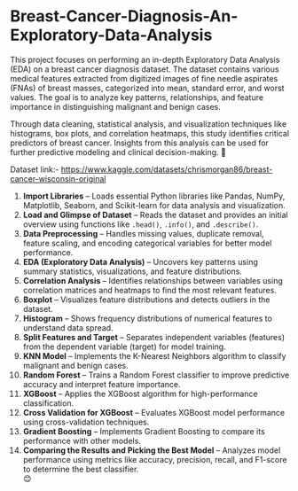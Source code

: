 # Breast-Cancer-Diagnosis-An-Exploratory-Data-Analysis

This project focuses on performing an in-depth Exploratory Data Analysis (EDA) on a breast cancer diagnosis dataset. The dataset contains various medical features extracted from digitized images of fine needle aspirates (FNAs) of breast masses, categorized into mean, standard error, and worst values. The goal is to analyze key patterns, relationships, and feature importance in distinguishing malignant and benign cases.

Through data cleaning, statistical analysis, and visualization techniques like histograms, box plots, and correlation heatmaps, this study identifies critical predictors of breast cancer. Insights from this analysis can be used for further predictive modeling and clinical decision-making. 🚀

Dataset link:- https://www.kaggle.com/datasets/chrismorgan86/breast-cancer-wisconsin-original

1. **Import Libraries** – Loads essential Python libraries like Pandas, NumPy, Matplotlib, Seaborn, and Scikit-learn for data analysis and visualization.  
2. **Load and Glimpse of Dataset** – Reads the dataset and provides an initial overview using functions like `.head()`, `.info()`, and `.describe()`.  
3. **Data Preprocessing** – Handles missing values, duplicate removal, feature scaling, and encoding categorical variables for better model performance.  
4. **EDA (Exploratory Data Analysis)** – Uncovers key patterns using summary statistics, visualizations, and feature distributions.  
5. **Correlation Analysis** – Identifies relationships between variables using correlation matrices and heatmaps to find the most relevant features.  
6. **Boxplot** – Visualizes feature distributions and detects outliers in the dataset.  
7. **Histogram** – Shows frequency distributions of numerical features to understand data spread.  
8. **Split Features and Target** – Separates independent variables (features) from the dependent variable (target) for model training.  
9. **KNN Model** – Implements the K-Nearest Neighbors algorithm to classify malignant and benign cases.  
10. **Random Forest** – Trains a Random Forest classifier to improve predictive accuracy and interpret feature importance.  
11. **XGBoost** – Applies the XGBoost algorithm for high-performance classification.  
12. **Cross Validation for XGBoost** – Evaluates XGBoost model performance using cross-validation techniques.  
13. **Gradient Boosting** – Implements Gradient Boosting to compare its performance with other models.  
14. **Comparing the Results and Picking the Best Model** – Analyzes model performance using metrics like accuracy, precision, recall, and F1-score to determine the best classifier.  
 😊
